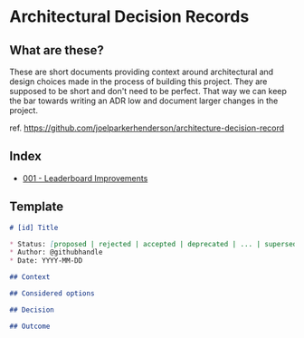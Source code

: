 # Architectural Decision Records

## What are these?

These are short documents providing context around architectural and design choices made in the process of building this project. They are supposed to be short and don't need to be perfect. That way we can keep the bar towards writing an ADR low and document larger changes in the project.

ref. https://github.com/joelparkerhenderson/architecture-decision-record

## Index

- [001 - Leaderboard Improvements](adr/001-leaderboard.md)

## Template

```markdown
# [id] Title

* Status: [proposed | rejected | accepted | deprecated | ... | superseded by ADR-002]
* Author: @githubhandle
* Date: YYYY-MM-DD

## Context

## Considered options

## Decision

## Outcome
```
